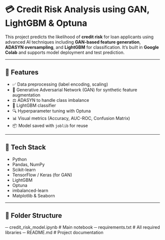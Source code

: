 # 💳 Credit Risk Analysis using GAN, LightGBM & Optuna

This project predicts the likelihood of **credit risk** for loan applicants using advanced AI techniques including **GAN-based feature generation**, **ADASYN oversampling**, and **LightGBM** for classification. It’s built in **Google Colab** and supports model deployment and test prediction.

---

## 🚀 Features
- ✅ Data preprocessing (label encoding, scaling)
- 🤖 Generative Adversarial Network (GAN) for synthetic feature augmentation
- ⚖️ ADASYN to handle class imbalance
- 🌲 LightGBM classifier
- 🔍 Hyperparameter tuning with Optuna
- 📊 Visual metrics (Accuracy, AUC-ROC, Confusion Matrix)
- 📦 Model saved with `joblib` for reuse

---

## 🧠 Tech Stack
- Python
- Pandas, NumPy
- Scikit-learn
- TensorFlow / Keras (for GAN)
- LightGBM
- Optuna
- imbalanced-learn
- Matplotlib & Seaborn

---

## 📁 Folder Structure
─ credit_risk_model.ipynb # Main notebook
─ requirements.txt # All required libraries
─ README.md # Project documentation
